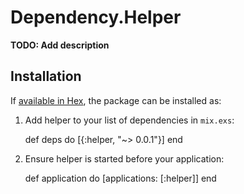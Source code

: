 # Dependency.Helper

**TODO: Add description**

## Installation

If [available in Hex](https://hex.pm/docs/publish), the package can be installed as:

  1. Add helper to your list of dependencies in `mix.exs`:

        def deps do
          [{:helper, "~> 0.0.1"}]
        end

  2. Ensure helper is started before your application:

        def application do
          [applications: [:helper]]
        end

